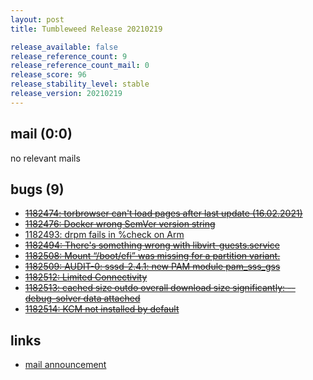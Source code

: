 ```yaml
---
layout: post
title: Tumbleweed Release 20210219

release_available: false
release_reference_count: 9
release_reference_count_mail: 0
release_score: 96
release_stability_level: stable
release_version: 20210219
---
```


## mail (0:0)

no relevant mails

## bugs (9)

<!--more-->

- ~~[1182474: torbrowser can't load pages after last update (16.02.2021)](https://bugzilla.opensuse.org/show_bug.cgi?id=1182474)~~
- ~~[1182476: Docker wrong SemVer version string](https://bugzilla.opensuse.org/show_bug.cgi?id=1182476)~~
- [1182493: drpm fails in %check on Arm](https://bugzilla.opensuse.org/show_bug.cgi?id=1182493)
- ~~[1182494: There's something wrong with libvirt-guests.service](https://bugzilla.opensuse.org/show_bug.cgi?id=1182494)~~
- ~~[1182508: Mount “/boot/efi” was missing for a partition variant.](https://bugzilla.opensuse.org/show_bug.cgi?id=1182508)~~
- ~~[1182509: AUDIT-0: sssd-2.4.1: new PAM module pam_sss_gss](https://bugzilla.opensuse.org/show_bug.cgi?id=1182509)~~
- ~~[1182512: Limited Connectivity](https://bugzilla.opensuse.org/show_bug.cgi?id=1182512)~~
- ~~[1182513: cached size outdo overall download size significantly: --debug-solver data attached](https://bugzilla.opensuse.org/show_bug.cgi?id=1182513)~~
- ~~[1182514: KCM not installed by default](https://bugzilla.opensuse.org/show_bug.cgi?id=1182514)~~



## links

- [mail announcement](https://lists.opensuse.org/archives/list/factory@lists.opensuse.org/thread/PSEWS34EI2ZU45KZTKIYRAKV4O77PX5Y)
